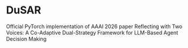 # DuSAR
Official PyTorch implementation of AAAI 2026 paper Reflecting with Two Voices: A Co-Adaptive Dual-Strategy Framework for LLM-Based Agent Decision Making

